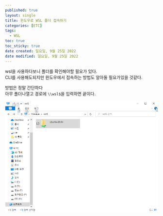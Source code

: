 ```yaml
---
published: true
layout: single
title: 윈도우로 WSL 폴더 접속하기
categories: [ETC]
tags:
  - WSL
toc: true
toc_sticky: true
date created: 일요일, 9월 25일 2022
date modified: 일요일, 9월 25일 2022
---
```

wsl을 사용하다보니 폴더를 확인해야할 필요가 있다.  
CLI를 사용해도되지만 윈도우에서 접속하는 방법도 알아둘 필요가있을 것같다.

방법은 정말 간단하다  
아무 폴더나열고 경로에 `\\wsl$`을 입력하면 끝이다.

![](https://raw.githubusercontent.com/Cloudblack/Forpicture/image/img/20220925211607.png)
